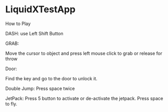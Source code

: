 # LiquidXTestApp
How to Play

DASH:
use Left Shift Button

GRAB:

Move the cursor to object and press left mouse click to grab or release for throw

Door:

Find the key and go to the door to unlock it.

Double Jump:
Press space twice

JetPack:
Press 5 button to activate or de-activate the jetpack. Press space to fly.
